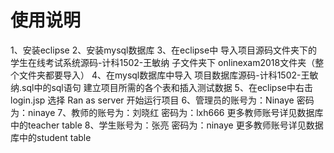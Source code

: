# 使用说明

1、安装eclipse
2、安装mysql数据库
3、在eclipse中 导入项目源码文件夹下的 学生在线考试系统源码-计科1502-王敏纳 子文件夹下 onlinexam2018文件夹（整个文件夹都要导入）
4、在mysql数据库中导入  项目数据库源码-计科1502-王敏纳.sql中的sql语句 建立项目所需的各个表和插入测试数据
5、在eclipse中右击 login.jsp 选择 Ran as server 开始运行项目
6、管理员的账号为：Ninaye  密码为：ninaye
7、教师的账号为：刘晓红   密码为：lxh666   更多教师账号详见数据库中的teacher table
8、学生账号为：张亮   密码为：ninaye   更多教师账号详见数据库中的student table